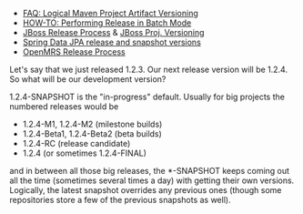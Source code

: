 * [FAQ: Logical Maven Project Artifact Versioning](http://stackoverflow.com/questions/14346055/logical-maven-version-numbering)
* [HOW-TO: Performing Release in Batch Mode](http://maven.apache.org/maven-release/maven-release-plugin/examples/non-interactive-release.html)
* [JBoss Release Process](https://community.jboss.org/wiki/JBossCommonCoreReleaseProcess) & [JBoss Proj. Versioning](https://community.jboss.org/wiki/JBossProjectVersioning)
* [Spring Data JPA release and snapshot versions](http://www.springsource.org/spring-data/jpa)
* [OpenMRS Release Process](https://wiki.openmrs.org/display/docs/Release+Process)

Let's say that we just released 1.2.3.
Our next release version will be 1.2.4.
So what will be our development version?

1.2.4-SNAPSHOT is the "in-progress" default.
Usually for big projects the numbered releases would be

* 1.2.4-M1, 1.2.4-M2 (milestone builds)
* 1.2.4-Beta1, 1.2.4-Beta2 (beta builds)
* 1.2.4-RC (release candidate)
* 1.2.4 (or sometimes 1.2.4-FINAL)

and in between all those big releases, the *-SNAPSHOT keeps coming out all the time (sometimes several times a day) with getting their own versions. Logically, the latest snapshot overrides any previous ones (though some repositories store a few of the previous snapshots as well).
